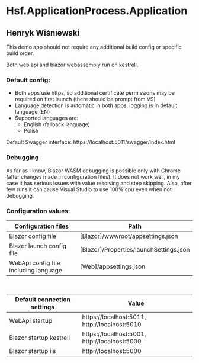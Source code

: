 # Hsf.ApplicationProcess.Application
## Henryk Wiśniewski

This demo app should not require any additional build config or specific build order.
<br />

Both web api and blazor webassembly run on kestrell.

### Default config:
* Both apps use https, so additional certificate permissions may be required on first launch (there should be prompt from VS)
* Language detection is automatic in both apps, logging is in default language (EN)
* Supported languages are:
  * English (fallback language)
  * Polish
  
Default Swagger interface:
https://localhost:5011/swagger/index.html

### Debugging
As far as I know, Blazor WASM debugging is possible only with Chrome (after changes made in configuration files).
It does not work well, in my case it has serious issues with value resolving and step skipping. 
Also, after few runs it can cause Visual Studio to use 100% cpu even when not debugging.

### Configuration values:
Configuration files | Path
------------ | -------------
Blazor config file  | [Blazor]/wwwroot/appsettings.json
Blazor launch config file  | [Blazor]/Properties/launchSettings.json
WebApi config file including language | [Web]/appsettings.json
<br />

Default connection settings | Value
------------ | -------------
WebApi startup  | https://localhost:5011, http://localhost:5010
Blazor startup kestrell | https://localhost:5001, http://localhost:5000
Blazor startup iis | http://localhost:5000
